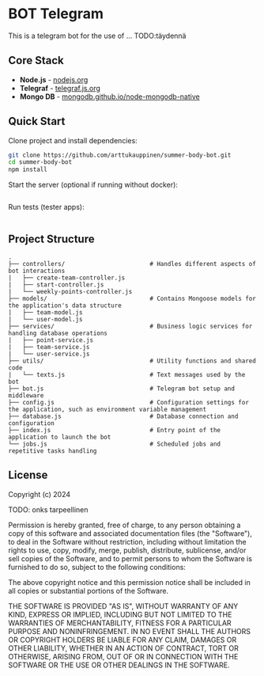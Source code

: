 # BOT Telegram

This is a telegram bot for the use of ... TODO:täydennä

## Core Stack

- **Node.js** - [nodejs.org](http://nodejs.org/)
- **Telegraf** - [telegraf.js.org](https://telegraf.js.org/#/)
- **Mongo DB** - [mongodb.github.io/node-mongodb-native](https://mongodb.github.io/node-mongodb-native/)

## Quick Start

Clone project and install dependencies:
```bash
git clone https://github.com/arttukauppinen/summer-body-bot.git
cd summer-body-bot
npm install
```

Start the server (optional if running without docker):
```bash
```

Run tests (tester apps):
```bash
```

## Project Structure
```
.
├── controllers/                        # Handles different aspects of bot interactions 
|   ├── create-team-controller.js
|   ├── start-controller.js
|   └── weekly-points-controller.js
├── models/                             # Contains Mongoose models for the application's data structure
|   ├── team-model.js
|   └── user-model.js
├── services/                           # Business logic services for handling database operations
|   ├── point-service.js
|   ├── team-service.js
|   └── user-service.js
├── utils/                              # Utility functions and shared code
|   └── texts.js                        # Text messages used by the bot
├── bot.js                              # Telegram bot setup and middleware
├── config.js                           # Configuration settings for the application, such as environment variable management
├── database.js                         # Database connection and configuration
├── index.js                            # Entry point of the application to launch the bot
└── jobs.js                             # Scheduled jobs and repetitive tasks handling

```

## License 
Copyright (c) 2024

TODO: onks tarpeellinen

Permission is hereby granted, free of charge, to any person obtaining a copy
of this software and associated documentation files (the "Software"), to deal
in the Software without restriction, including without limitation the rights
to use, copy, modify, merge, publish, distribute, sublicense, and/or sell
copies of the Software, and to permit persons to whom the Software is
furnished to do so, subject to the following conditions:

The above copyright notice and this permission notice shall be included in all
copies or substantial portions of the Software.

THE SOFTWARE IS PROVIDED "AS IS", WITHOUT WARRANTY OF ANY KIND, EXPRESS OR
IMPLIED, INCLUDING BUT NOT LIMITED TO THE WARRANTIES OF MERCHANTABILITY,
FITNESS FOR A PARTICULAR PURPOSE AND NONINFRINGEMENT. IN NO EVENT SHALL THE
AUTHORS OR COPYRIGHT HOLDERS BE LIABLE FOR ANY CLAIM, DAMAGES OR OTHER
LIABILITY, WHETHER IN AN ACTION OF CONTRACT, TORT OR OTHERWISE, ARISING FROM,
OUT OF OR IN CONNECTION WITH THE SOFTWARE OR THE USE OR OTHER DEALINGS IN THE
SOFTWARE.